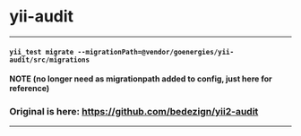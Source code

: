 # yii-audit

---

#### ```yii_test migrate --migrationPath=@vendor/goenergies/yii-audit/src/migrations``` 
**NOTE (no longer need as migrationpath added to config, just here for reference)**

### Original is here: https://github.com/bedezign/yii2-audit

---

